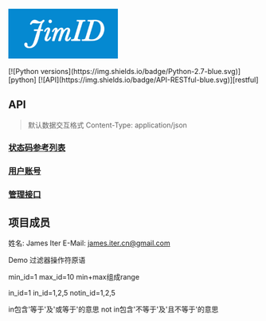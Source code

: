 <p>
<img width="220" height="100" src="./JimID-Logo.jpg">
</p>
[![Python versions](https://img.shields.io/badge/Python-2.7-blue.svg)][python]
[![API](https://img.shields.io/badge/API-RESTful-blue.svg)][restful]

## API
> 默认数据交互格式 Content-Type: application/json

### [状态码参考列表](docs/state_code.md)
### [用户账号](docs/user.md)
### [管理接口](docs/mgmt.md)

## 项目成员
姓名: James Iter
E-Mail: james.iter.cn@gmail.com

Demo
过滤器操作符原语

min_id=1
max_id=10
min+max组成range

in_id=1
in_id=1,2,5
notin_id=1,2,5

in包含'等于'及'或等于'的意思
not in包含'不等于'及'且不等于'的意思

[python]: https://www.python.org
[restful]: http://www.ics.uci.edu/~fielding/pubs/dissertation/rest_arch_style.htm
